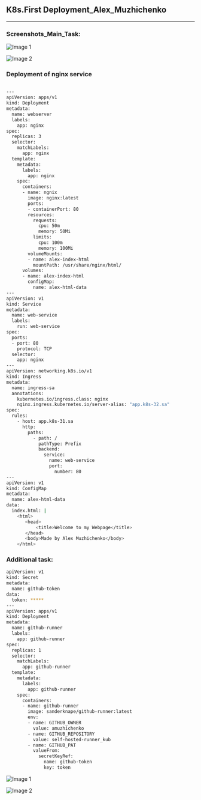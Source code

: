 ## K8s.First Deployment_Alex_Muzhichenko

---

### Screenshots_Main_Task:

![Image 1](https://github.com/amuzhichenko/sa.it-academy.by/blob/md-sa2-20-22/Alex_Muzhichenko/12.Kubernetes_First_deployment/31.PNG)

 
![Image 2](https://github.com/amuzhichenko/sa.it-academy.by/blob/md-sa2-20-22/Alex_Muzhichenko/12.Kubernetes_First_deployment/32.PNG)


###  Deployment of nginx service

```bash

---
apiVersion: apps/v1
kind: Deployment
metadata:
  name: webserver
  labels:
    app: nginx
spec:
  replicas: 3
  selector:
    matchLabels:
      app: nginx
  template:
    metadata:
      labels:
        app: nginx
    spec:
      containers:
      - name: ngnix
        image: nginx:latest
        ports:
        - containerPort: 80
        resources:
          requests:
            cpu: 50m
            memory: 50Mi
          limits:
            cpu: 100m
            memory: 100Mi
        volumeMounts:
        - name: alex-index-html
          mountPath: /usr/share/nginx/html/
      volumes:
      - name: alex-index-html
        configMap:
          name: alex-html-data
---
apiVersion: v1
kind: Service
metadata:
  name: web-service
  labels:
    run: web-service
spec:
  ports:
  - port: 80
    protocol: TCP
  selector:
    app: nginx
---
apiVersion: networking.k8s.io/v1
kind: Ingress
metadata:
  name: ingress-sa
  annotations:
    kubernetes.io/ingress.class: nginx
    nginx.ingress.kubernetes.io/server-alias: "app.k8s-32.sa"
spec:
  rules:
    - host: app.k8s-31.sa
      http:
        paths:
          - path: /
            pathType: Prefix
            backend:
              service:
                name: web-service
                port:
                  number: 80
---
apiVersion: v1
kind: ConfigMap
metadata:
  name: alex-html-data
data:
  index.html: |
    <html>
       <head>
           <title>Welcome to my Webpage</title>
       </head>
       <body>Made by Alex Muzhichenko</body>
    </html>


```

### Additional task:

```bash
apiVersion: v1
kind: Secret
metadata:
  name: github-token
data:
  token: ***** 
---
apiVersion: apps/v1
kind: Deployment
metadata:
  name: github-runner
  labels:
    app: github-runner
spec:
  replicas: 1
  selector:
    matchLabels:
      app: github-runner
  template:
    metadata:
      labels:
        app: github-runner
    spec:
      containers:
      - name: github-runner
        image: sanderknape/github-runner:latest
        env:
        - name: GITHUB_OWNER
          value: amuzhichenko
        - name: GITHUB_REPOSITORY
          value: self-hosted-runner_kub
        - name: GITHUB_PAT
          valueFrom:
            secretKeyRef:
              name: github-token
              key: token

```

![Image 1](https://github.com/amuzhichenko/sa.it-academy.by/blob/md-sa2-20-22/Alex_Muzhichenko/12.Kubernetes_First_deployment/runner%20install.JPG)



![Image 2](https://github.com/amuzhichenko/sa.it-academy.by/blob/md-sa2-20-22/Alex_Muzhichenko/12.Kubernetes_First_deployment/runner_github.JPG)
